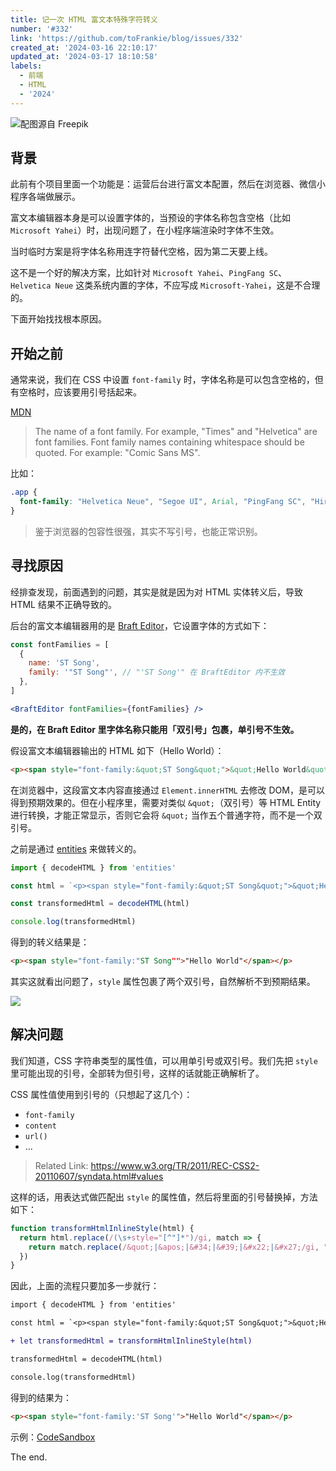 ```yaml
---
title: 记一次 HTML 富文本特殊字符转义
number: '#332'
link: 'https://github.com/toFrankie/blog/issues/332'
created_at: '2024-03-16 22:10:17'
updated_at: '2024-03-17 18:10:58'
labels:
  - 前端
  - HTML
  - '2024'
---
```


![配图源自 Freepik](https://cdn.jsdelivr.net/gh/toFrankie/blog@main/images/2024/3/1710603624284.jpg)

## 背景

此前有个项目里面一个功能是：运营后台进行富文本配置，然后在浏览器、微信小程序各端做展示。

富文本编辑器本身是可以设置字体的，当预设的字体名称包含空格（比如 `Microsoft Yahei`）时，出现问题了，在小程序端渲染时字体不生效。

当时临时方案是将字体名称用连字符替代空格，因为第二天要上线。

这不是一个好的解决方案，比如针对 `Microsoft Yahei`、`PingFang SC`、`Helvetica Neue` 这类系统内置的字体，不应写成 `Microsoft-Yahei`，这是不合理的。

下面开始找找根本原因。

## 开始之前

通常来说，我们在 CSS 中设置 `font-family` 时，字体名称是可以包含空格的，但有空格时，应该要用引号括起来。

[MDN](https://developer.mozilla.org/en-US/docs/Web/CSS/font-family#family-name)

> The name of a font family. For example, "Times" and "Helvetica" are font families. Font family names containing whitespace should be quoted. For example: "Comic Sans MS".

比如：

```css
.app {
  font-family: "Helvetica Neue", "Segoe UI", Arial, "PingFang SC", "Hiragino Sans GB", "Microsoft YaHei", sans-serif;
}
```

> 鉴于浏览器的包容性很强，其实不写引号，也能正常识别。

## 寻找原因

经排查发现，前面遇到的问题，其实是就是因为对 HTML 实体转义后，导致 HTML 结果不正确导致的。

后台的富文本编辑器用的是 [Braft Editor](https://github.com/margox/braft-editor)，它设置字体的方式如下：

```js
const fontFamilies = [
  {
    name: 'ST Song',
    family: '"ST Song"', // "'ST Song'" 在 BraftEditor 内不生效
  },
]
```

```jsx
<BraftEditor fontFamilies={fontFamilies} />
```

**是的，在 Braft Editor 里字体名称只能用「双引号」包裹，单引号不生效。**

假设富文本编辑器输出的 HTML 如下（Hello World）：

```html
<p><span style="font-family:&quot;ST Song&quot;">&quot;Hello World&quot;</span></p>
```

在浏览器中，这段富文本内容直接通过 `Element.innerHTML` 去修改 DOM，是可以得到预期效果的。但在小程序里，需要对类似 `&quot;`（双引号）等 HTML Entity 进行转换，才能正常显示，否则它会将 `&quot;` 当作五个普通字符，而不是一个双引号。

之前是通过 [entities](https://github.com/fb55/entities) 来做转义的。

```js
import { decodeHTML } from 'entities'

const html = `<p><span style="font-family:&quot;ST Song&quot;">&quot;Hello World&quot;</span></p>`

const transformedHtml = decodeHTML(html)

console.log(transformedHtml)
```

得到的转义结果是：

```html
<p><span style="font-family:"ST Song"">"Hello World"</span></p>
```

其实这就看出问题了，`style` 属性包裹了两个双引号，自然解析不到预期结果。

![](https://cdn.jsdelivr.net/gh/toFrankie/blog@main/images/2024/3/1710601910676.png)


## 解决问题

我们知道，CSS 字符串类型的属性值，可以用单引号或双引号。我们先把 `style` 里可能出现的引号，全部转为但引号，这样的话就能正确解析了。

CSS 属性值使用到引号的（只想起了这几个）：

- `font-family`
- `content`
- `url()`
- ...

> Related Link: https://www.w3.org/TR/2011/REC-CSS2-20110607/syndata.html#values

这样的话，用表达式做匹配出 `style` 的属性值，然后将里面的引号替换掉，方法如下：

```js
function transformHtmlInlineStyle(html) {
  return html.replace(/(\s+style="[^"]*")/gi, match => {
    return match.replace(/&quot;|&apos;|&#34;|&#39;|&#x22;|&#x27;/gi, "'")
  })
}
```

因此，上面的流程只要加多一步就行：


```diff
import { decodeHTML } from 'entities'

const html = `<p><span style="font-family:&quot;ST Song&quot;">&quot;Hello World&quot;</span></p>`

+ let transformedHtml = transformHtmlInlineStyle(html)

transformedHtml = decodeHTML(html)

console.log(transformedHtml)
```

得到的结果为：

```html
<p><span style="font-family:'ST Song'">"Hello World"</span></p>
```

示例：[CodeSandbox](https://codesandbox.io/p/sandbox/braft-editor-demo-8ppx7t)

The end.
